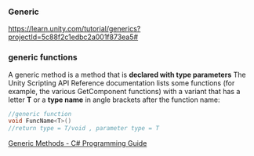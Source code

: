 ### Generic

https://learn.unity.com/tutorial/generics?projectId=5c88f2c1edbc2a001f873ea5#


### generic functions

A generic method is a method that is **declared with type parameters** The Unity Scripting API Reference documentation lists some functions (for example, the various GetComponent functions) with a variant that has a letter **T** or a **type name** in angle brackets after the function name:

```csharp
//generic function
void FuncName<T>()
//return type = T/void , parameter type = T
```

[Generic Methods - C# Programming Guide](https://docs.microsoft.com/en-us/dotnet/csharp/programming-guide/generics/generic-methods)



